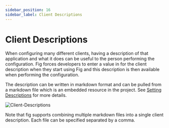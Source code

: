```yaml
---
sidebar_position: 16
sidebar_label: Client Descriptions
---
```


# Client Descriptions

When configuring many different clients, having a description of that application and what it does can be useful to the person performing the configuration. Fig forces developers to enter a value in for the client description when they start using Fig and this description is then available when performing the configuration.

The description can be written in markdown format and can be pulled from a markdown file which is an embedded resource in the project. See [Setting Descriptions](http://www.figsettings.com/docs/features/settings-management/setting-descriptions) for more details.

![Client-Descriptions](../../static/img/client-descriptions.png)

Note that fig supports combining multiple markdown files into a single client description. Each file can be specified separated by a comma.
